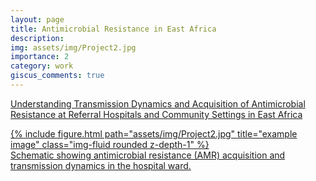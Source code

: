 ```yaml
---
layout: page
title: Antimicrobial Resistance in East Africa
description: 
img: assets/img/Project2.jpg
importance: 2
category: work
giscus_comments: true
---
```

<a href="https://gcgh.grandchallenges.org/grant/understanding-transmission-dynamics-and-acquisition-antimicrobial-resistance-referral">Understanding Transmission Dynamics and Acquisition of Antimicrobial Resistance at Referral Hospitals and Community Settings in East Africa

<div class="row">
    <div class="col-sm mt-3 mt-md-0">
        {% include figure.html path="assets/img/Project2.jpg" title="example image" class="img-fluid rounded z-depth-1" %}
    </div>
</div>
<div class="caption">
    Schematic showing antimicrobial resistance (AMR) acquisition and transmission dynamics in the hospital ward.
</div>

